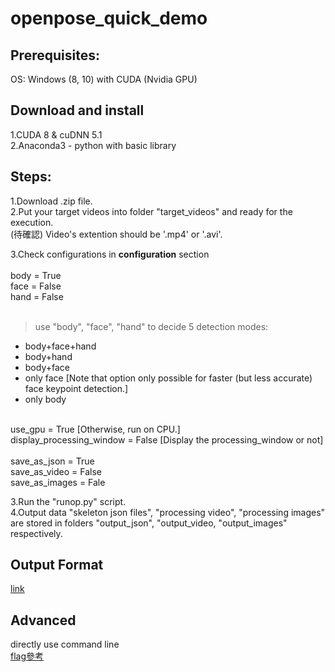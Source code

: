 # openpose_quick_demo

## Prerequisites: 
OS: Windows (8, 10) with CUDA (Nvidia GPU)

## Download and install
1.CUDA 8 & cuDNN 5.1<br/>
2.Anaconda3 - python with basic library<br/>

## Steps:
1.Download .zip file.<br/>
2.Put your target videos into folder "target_videos" and ready for the execution.<br/>
(待確認) Video's extention should be '.mp4' or '.avi'.<br/>

3.Check configurations in **configuration** section<br/>
<br/>
body = True<br/>
face = False<br/>
hand = False<br/>
<br/>
> use "body", "face", "hand" to decide 5 detection modes:<br/>
- body+face+hand<br/>
- body+hand<br/>
- body+face<br/>
- only face [Note that option only possible for faster (but less accurate) face keypoint detection.]<br/>
- only body<br/>
<br/>
use_gpu = True [Otherwise, run on CPU.]<br/>
display_processing_window = False [Display the processing_window or not]<br/>
<br/>
save_as_json = True<br/>
save_as_video = False<br/>
save_as_images = Fale<br/>

3.Run the "runop.py" script.<br/>
4.Output data "skeleton json files", "processing video", "processing images" are stored in folders "output_json", "output_video, "output_images" respectively.

## Output Format
[link](https://github.com/CMU-Perceptual-Computing-Lab/openpose/blob/master/doc/output.md)

## Advanced 
directly use command line <br/>
[flag參考](https://github.com/CMU-Perceptual-Computing-Lab/openpose/blob/master/doc/demo_overview.md)
